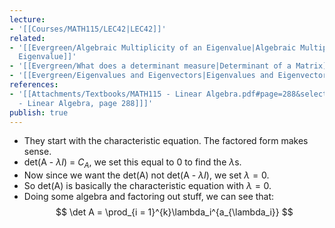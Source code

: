 ```yaml
---
lecture:
- '[[Courses/MATH115/LEC42|LEC42]]'
related:
- '[[Evergreen/Algebraic Multiplicity of an Eigenvalue|Algebraic Multiplicity of an
  Eigenvalue]]'
- '[[Evergreen/What does a determinant measure|Determinant of a Matrix]]'
- '[[Evergreen/Eigenvalues and Eigenvectors|Eigenvalues and Eigenvectors]]'
references:
- '[[Attachments/Textbooks/MATH115 - Linear Algebra.pdf#page=288&selection=0,0,0,42|MATH115
  - Linear Algebra, page 288]]]'
publish: true
---
```


- They start with the characteristic equation. The factored form makes sense.
- det(A - $\lambda I$) = $C_A$, we set this equal to 0 to find the $\lambda$s.
- Now since we want the det(A) not det(A - $\lambda I$), we set $\lambda = 0$.
- So det(A) is basically the characteristic equation with $\lambda = 0$.
- Doing some algebra and factoring out stuff, we can see that:
$$
\det A = \prod_{i = 1}^{k}\lambda_i^{a_{\lambda_i}}
$$